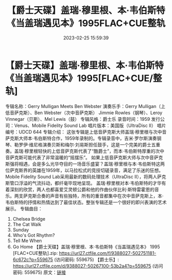 ﻿---
title: 【爵士天碟】盖瑞·穆里根、本·韦伯斯特《当盖瑞遇见本》1995FLAC+CUE整轨
date: 2023-02-25 15:59:39
categories: 古典音乐、新世纪、纯音雅乐
tags: 纯音雅乐
---
# 【爵士天碟】盖瑞·穆里根、本·韦伯斯特《当盖瑞遇见本》1995[FLAC+CUE/整轨]

专辑名称：Gerry Mulligan Meets Ben Webster
演奏乐手：Gerry Mulligan（上低音萨克斯）、Ben Webster（次中音萨克斯）
Jimmie
Rowles（钢琴）、Leroy Vinnegar（贝斯）、Mel Lewis（鼓）
专辑风格：爵士乐
录音时间：1959
发行公司：Venus、Mobile Fidelity Sound Lab
唱片版本：美国版（UltraDisc II）
唱片编号：UDCD 644
专辑介绍：
这张专辑是上低音萨克斯大师盖瑞·穆里根与次中音萨克斯大师本·韦伯斯特合作，1959年录制的。专辑录音中，吉米·罗尔斯演奏钢琴、勒罗伊·维尼格演奏贝斯和梅尔·刘易斯担任鼓手，这是一个完美的爵士五重奏。盖瑞·穆里根轻快的上低音萨克斯代表了“酷爵士”，而本·韦伯斯特厚重的次中音萨克斯可能代表了非常温暖的“摇摆乐”。
如果上低音萨克斯大师与次中音萨克斯强将相遇，会是多么光华夺目的一场音乐盛宴？盖瑞·穆里根与本·韦伯斯特这两位萨克斯界的英雄在1959年，以马拉松式的竞技切磋录音，满足了乐迷的狂想。Mobile
Fidelity Sound Lab采用最新的数码处理技术（UltraDisc
II），将两人萨克斯管口浮溢的气流抖动，都纤毫毕现地呈现。
盖瑞·穆里根对本·韦伯斯特的才华有着深刻的欣赏，两人也都喜爱艾灵顿公爵和他的作曲伙伴比利·斯特雷霍恩的音乐。两支萨克斯合奏的声音有些独特，所有的重音都集中在次中音萨克斯上，本·韦伯斯特的抒情和热情达到了最佳状态。整张专辑还是一个很好的即兴表演的艺术展示。
专辑曲目：
01. Chelsea Bridge
02. The Cat Walk
03. Sunday
04. Who's Got Rhythm?
05. Tell Me When
06. Go Home
【爵士天碟】盖瑞·穆里根、本·韦伯斯特《当盖瑞遇见本》 1995 [FLAC+CUE整轨].zip: https://url27.ctfile.com/f/9388027-502751181-6c672c?p=559675
(访问密码: 559675)
【爵士乐】: https://url27.ctfile.com/d/9388027-50267100-53b2a4?p=559675
(访问密码: 559675)
原文：[链接](https://blog.sina.com.cn/s/blog_1647c7e76010310wt.html)
